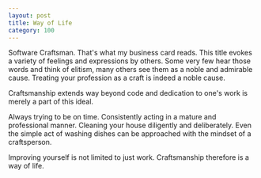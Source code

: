 ```yaml
---
layout: post
title: Way of Life
category: 100
---
```

Software Craftsman. That's what my business card reads. This title evokes a variety of feelings and expressions by others. Some very few hear those words and think of elitism, many others see them as a noble and admirable cause. Treating your profession as a craft is indeed a noble cause.

Craftsmanship extends way beyond code and dedication to one's work is merely a part of this ideal.

Always trying to be on time. Consistently acting in a mature and professional manner. Cleaning your house diligently and deliberately. Even the simple act of washing dishes can be approached with the mindset of a craftsperson.

Improving yourself is not limited to just work. Craftsmanship therefore is a way of life.
